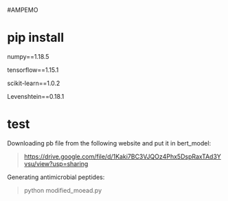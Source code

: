 #AMPEMO
# pip install
numpy==1.18.5

tensorflow==1.15.1

scikit-learn==1.0.2

Levenshtein==0.18.1



# test
Downloading pb file from the following website and put it in bert_model:
>https://drive.google.com/file/d/1Kaki7BC3VJQOz4Phx5DspRaxTAd3Yvsu/view?usp=sharing

Generating antimicrobial peptides:
> python modified_moead.py
